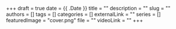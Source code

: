 +++ 
draft = true
date = {{ .Date }}
title = ""
description = ""
slug = ""
authors = []
tags = []
categories = []
externalLink = ""
series = []
featuredImage = "cover.png"
file = ""
videoLink = ""
+++
